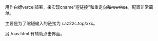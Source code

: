 用作白嫖vercel部署，来实现cname“短链接”和重定向<del>和rewrites</del>。配置非常简单。

主要是为了缩短输入的链接为 r.az22c.top/xxx。 

另./nav.html 有辅助点击界面。